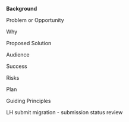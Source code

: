 **Background**

Problem or Opportunity

Why

Proposed Solution

Audience

Success 

Risks

Plan

Guiding Principles

LH submit migration - submission status review
